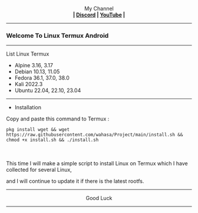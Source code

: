 
<p align="center">My Channel</br><b>
| <a href="https://discord.gg/GCehyym">Discord</a> | <a href="https://youtube.com/channel/UC3sLb7eZCu72iv3G1yUhUHQ">YouTube</a> |</b></p>

---
### Welcome To Linux Termux Android

---
List Linux Termux

 - Alpine 3.16, 3.17
 - Debian 10.13, 11.05
 - Fedora 36.1, 37.0, 38.0
 - Kali 2022.3
 - Ubuntu 22.04, 22.10, 23.04

---
* Installation

Copy and paste this command to Termux :
```
pkg install wget && wget https://raw.githubusercontent.com/wahasa/Project/main/install.sh && chmod +x install.sh && ./install.sh
```

</br></br>
This time I will make a simple script to install Linux on Termux which I have collected for several Linux,

and I will continue to update it if there is the latest rootfs.
</br>

---
<p align="center">Good Luck</p>

---
